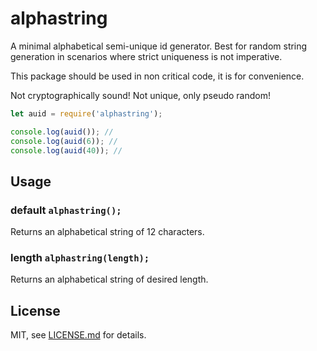 # alphastring

A minimal alphabetical semi-unique id generator. Best for random string generation in scenarios where strict uniqueness is not imperative.

This package should be used in non critical code, it is for convenience.

Not cryptographically sound!
Not unique, only pseudo random!


```js
let auid = require('alphastring');

console.log(auid()); //
console.log(auid(6)); //
console.log(auid(40)); //
```

## Usage

### default `alphastring();`

Returns an alphabetical string of 12 characters.

### length `alphastring(length);`

Returns an alphabetical string of desired length.

## License

MIT, see [LICENSE.md](http://github.com/limeandcoconut/alphastring/blob/master/LICENSE.md) for details.
